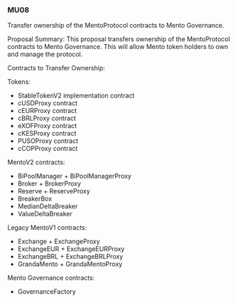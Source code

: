 ### MU08

Transfer ownership of the MentoProtocol contracts to Mento Governance.

Proposal Summary:
This proposal transfers ownership of the MentoProtocol contracts to Mento Governance. This will allow Mento token holders to own and manage the protocol.

Contracts to Transfer Ownership:

Tokens:

- StableTokenV2 implementation contract
- cUSDProxy contract
- cEURProxy contract
- cBRLProxy contract
- eXOFProxy contract
- cKESProxy contract
- PUSOProxy contract
- cCOPProxy contract

MentoV2 contracts:

- BiPoolManager + BiPoolManagerProxy
- Broker + BrokerProxy
- Reserve + ReserveProxy
- BreakerBox
- MedianDeltaBreaker
- ValueDeltaBreaker

Legacy MentoV1 contracts:

- Exchange + ExchangeProxy
- ExchangeEUR + ExchangeEURProxy
- ExchangeBRL + ExchangeBRLProxy
- GrandaMento + GrandaMentoProxy

Mento Governance contracts:

- GovernanceFactory
